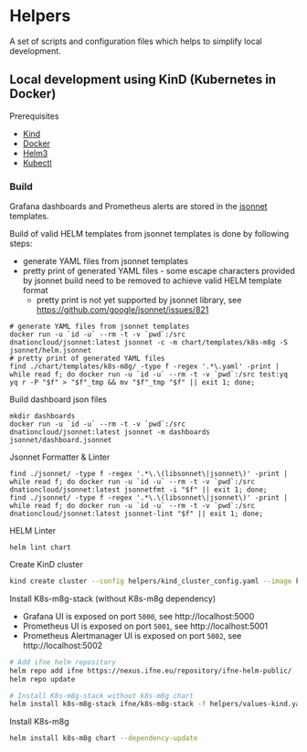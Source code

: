 # Helpers

A set of scripts and configuration files which helps to simplify local development.

## Local development using KinD (Kubernetes in Docker)

Prerequisites

* [Kind](https://kind.sigs.k8s.io/)
* [Docker](https://www.docker.com/)
* [Helm3](https://helm.sh/)
* [Kubectl](https://kubernetes.io/docs/tasks/tools/install-kubectl/)

### Build 

Grafana dashboards and Prometheus alerts are stored in the [jsonnet](https://jsonnet.org/) templates. 

Build of valid HELM templates from jsonnet templates is done by following steps:
- generate YAML files from jsonnet templates
- pretty print of generated YAML files - some escape characters provided by jsonnet build need to be removed to achieve valid HELM template format
  - pretty print is not yet supported by jsonnet library, see https://github.com/google/jsonnet/issues/821
```
# generate YAML files from jsonnet templates
docker run -u `id -u` --rm -t -v `pwd`:/src dnationcloud/jsonnet:latest jsonnet -c -m chart/templates/k8s-m8g -S jsonnet/helm.jsonnet
# pretty print of generated YAML files
find ./chart/templates/k8s-m8g/ -type f -regex '.*\.yaml' -print |  while read f; do docker run -u `id -u` --rm -t -v `pwd`:/src test:yq yq r -P "$f" > "$f"_tmp && mv "$f"_tmp "$f" || exit 1; done;
```

Build dashboard json files
```
mkdir dashboards
docker run -u `id -u` --rm -t -v `pwd`:/src dnationcloud/jsonnet:latest jsonnet -m dashboards jsonnet/dashboard.jsonnet
```

Jsonnet Formatter & Linter
```
find ./jsonnet/ -type f -regex '.*\.\(libsonnet\|jsonnet\)' -print |  while read f; do docker run -u `id -u` --rm -t -v `pwd`:/src dnationcloud/jsonnet:latest jsonnetfmt -i "$f" || exit 1; done;
find ./jsonnet/ -type f -regex '.*\.\(libsonnet\|jsonnet\)' -print |  while read f; do docker run -u `id -u` --rm -t -v `pwd`:/src dnationcloud/jsonnet:latest jsonnet-lint "$f" || exit 1; done;
```

HELM Linter
```
helm lint chart
```

Create KinD cluster
```bash
kind create cluster --config helpers/kind_cluster_config.yaml --image kindest/node:v1.19.1
```

Install K8s-m8g-stack (without K8s-m8g dependency)
* Grafana UI is exposed on port `5000`, see http://localhost:5000
* Prometheus UI is exposed on port `5001`, see http://localhost:5001
* Prometheus Alertmanager UI is exposed on port `5002`, see http://localhost:5002
```bash
# Add ifne helm repository
helm repo add ifne https://nexus.ifne.eu/repository/ifne-helm-public/
helm repo update

# Install K8s-m8g-stack without k8s-m8g chart
helm install k8s-m8g-stack ifne/k8s-m8g-stack -f helpers/values-kind.yaml 
```

Install K8s-m8g
```bash
helm install k8s-m8g chart --dependency-update
```
